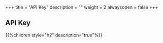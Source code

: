 +++
title = "API Key"
description = ""
weight = 2
alwaysopen = false
+++

## API Key

{{%children style="h2" description="true"%}}
